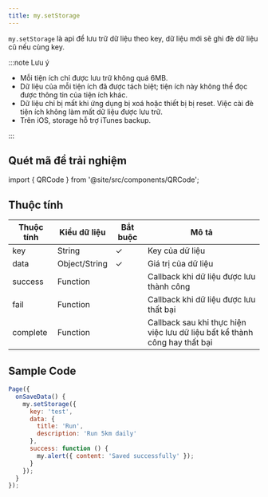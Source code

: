 ```yaml
---
title: my.setStorage
---
```


`my.setStorage` là api để lưu trữ dữ liệu theo key, dữ liệu mới sẽ ghi đè dữ liệu cũ nếu cùng key.

:::note Lưu ý

- Mỗi tiện ích chỉ được lưu trữ không quá 6MB.
- Dữ liệu của mỗi tiện ích đã được tách biệt; tiện ích này không thể đọc được thông tin của tiện ích khác.
- Dữ liệu chỉ bị mất khi ứng dụng bị xoá hoặc thiết bị bị reset. Việc cài đè tiện ích không làm mất dữ liệu được lưu trữ.
- Trên iOS, storage hỗ trợ iTunes backup.

:::

## Quét mã để trải nghiệm

import { QRCode } from '@site/src/components/QRCode';

<QRCode page="pages/api/storage/index" />

## Thuộc tính

| Thuộc tính | Kiểu dữ liệu  | Bắt buộc | Mô tả                                       |
| ---------- | ------------- | -------- | ------------------------------------------- |
| key        | String        | ✓      | Key của dữ liệu                             |
| data       | Object/String | ✓      | Giá trị của dữ liệu                         |
| success    | Function      |        | Callback khi dữ liệu được lưu thành công    |
| fail       | Function      |        | Callback khi dữ liệu được lưu thất bại      |
| complete   | Function      |        | Callback sau khi thực hiện việc lưu dữ liệu bất kể thành công hay thất bại |

## Sample Code

```js title=index.js
Page({
  onSaveData() {
    my.setStorage({
      key: 'test',
      data: {
        title: 'Run',
        description: 'Run 5km daily'
      },
      success: function () {
        my.alert({ content: 'Saved successfully' });
      }
    });
  }
});
```


